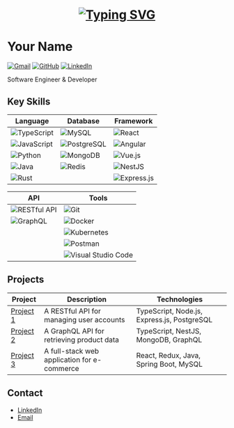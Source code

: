 <h1 align="center">
  <a href="https://github.com/your-username">
    <img src="https://readme-typing-svg.herokuapp.com?font=Fira+Code&size=30&duration=3000&pause=1000&color=45F7F7&center=true&vCenter=true&width=500&height=80&lines=Hi+there!+I'm+Your+Name.;Software+Engineer+%26+Developer" alt="Typing SVG" />
  </a>
</h1>

# Your Name

[![Gmail](https://img.shields.io/badge/Gmail-D14836?style=flat-square&logo=gmail&logoColor=white)](mailto:your-email@example.com)
[![GitHub](https://img.shields.io/badge/GitHub-100000?style=flat-square&logo=github&logoColor=white)](https://github.com/your-username)
[![LinkedIn](https://img.shields.io/badge/LinkedIn-0077B5?style=flat-square&logo=linkedin&logoColor=white)](https://www.linkedin.com/in/your-linkedin-profile/)

Software Engineer & Developer

## Key Skills

| Language | Database | Framework |
| --- | --- | --- |
| ![TypeScript](https://img.shields.io/badge/-TypeScript-3178C6?style=flat-square&logo=typescript&logoColor=white) | ![MySQL](https://img.shields.io/badge/-MySQL-4479A1?style=flat-square&logo=mysql&logoColor=white) | ![React](https://img.shields.io/badge/-React-61DAFB?style=flat-square&logo=react&logoColor=black) |
| ![JavaScript](https://img.shields.io/badge/-JavaScript-F7DF1E?style=flat-square&logo=javascript&logoColor=black) | ![PostgreSQL](https://img.shields.io/badge/-PostgreSQL-4169E1?style=flat-square&logo=postgresql&logoColor=white) | ![Angular](https://img.shields.io/badge/-Angular-DD0031?style=flat-square&logo=angular&logoColor=white) |
| ![Python](https://img.shields.io/badge/-Python-3776AB?style=flat-square&logo=python&logoColor=white) | ![MongoDB](https://img.shields.io/badge/-MongoDB-47A248?style=flat-square&logo=mongodb&logoColor=white) | ![Vue.js](https://img.shields.io/badge/-Vue.js-4FC08D?style=flat-square&logo=vue.js&logoColor=white) |
| ![Java](https://img.shields.io/badge/-Java-007396?style=flat-square&logo=java&logoColor=white) | ![Redis](https://img.shields.io/badge/-Redis-DC382D?style=flat-square&logo=redis&logoColor=white) | ![NestJS](https://img.shields.io/badge/-NestJS-E0234E?style=flat-square&logo=nestjs&logoColor=white) |
| ![Rust](https://img.shields.io/badge/-Rust-000000?style=flat-square&logo=rust&logoColor=white) |  | ![Express.js](https://img.shields.io/badge/-Express.js-000000?style=flat-square&logo=express&logoColor=white) |

| API | Tools |
| --- | --- |
| ![RESTful API](https://img.shields.io/badge/-RESTful%20API-02569B?style=flat-square&logo=rest&logoColor=white) | ![Git](https://img.shields.io/badge/-Git-F05032?style=flat-square&logo=git&logoColor=white) |
| ![GraphQL](https://img.shields.io/badge/-GraphQL-E10098?style=flat-square&logo=graphql&logoColor=white) | ![Docker](https://img.shields.io/badge/-Docker-2496ED?style=flat-square&logo=docker&logoColor=white) |
|  | ![Kubernetes](https://img.shields.io/badge/-Kubernetes-326CE5?style=flat-square&logo=kubernetes&logoColor=white) |
|  | ![Postman](https://img.shields.io/badge/-Postman-FF6C37?style=flat-square&logo=postman&logoColor=white) |
|  | ![Visual Studio Code](https://img.shields.io/badge/-Visual%20Studio%20Code-007ACC?style=flat-square&logo=visual-studio-code&logoColor=white) |

## Projects

| Project | Description | Technologies |
| --- | --- | --- |
| [Project 1](https://github.com/your-username/project-1) | A RESTful API for managing user accounts | TypeScript, Node.js, Express.js, PostgreSQL |
| [Project 2](https://github.com/your-username/project-2) | A GraphQL API for retrieving product data | TypeScript, NestJS, MongoDB, GraphQL |
| [Project 3](https://github.com/your-username/project-3) | A full-stack web application for e-commerce | React, Redux, Java, Spring Boot, MySQL |

## Contact

- [LinkedIn](https://www.linkedin.com/in/your-linkedin-profile/)
- [Email](mailto:your-email@example.com)
